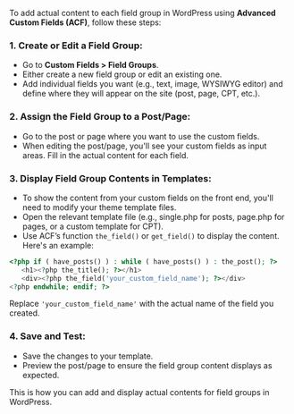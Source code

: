 To add actual content to each field group in WordPress using **Advanced Custom Fields (ACF)**, follow these steps:

### 1. **Create or Edit a Field Group:**
   - Go to **Custom Fields > Field Groups**.
   - Either create a new field group or edit an existing one.
   - Add individual fields you want (e.g., text, image, WYSIWYG editor) and define where they will appear on the site (post, page, CPT, etc.).

### 2. **Assign the Field Group to a Post/Page:**
   - Go to the post or page where you want to use the custom fields.
   - When editing the post/page, you'll see your custom fields as input areas. Fill in the actual content for each field.

### 3. **Display Field Group Contents in Templates:**
   - To show the content from your custom fields on the front end, you'll need to modify your theme template files.
   - Open the relevant template file (e.g., single.php for posts, page.php for pages, or a custom template for CPT).
   - Use ACF’s function `the_field()` or `get_field()` to display the content. Here's an example:

   ```php
   <?php if ( have_posts() ) : while ( have_posts() ) : the_post(); ?>
      <h1><?php the_title(); ?></h1>
      <div><?php the_field('your_custom_field_name'); ?></div>
   <?php endwhile; endif; ?>
   ```

   Replace `'your_custom_field_name'` with the actual name of the field you created.

### 4. **Save and Test:**
   - Save the changes to your template.
   - Preview the post/page to ensure the field group content displays as expected.

This is how you can add and display actual contents for field groups in WordPress.
